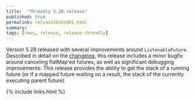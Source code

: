 ```yaml
---
title:  "Threadly 5.28 release"
published: true
permalink: release20181001.html
summary: 
tags: [news, release, release-threadly]
---
```


Version 5.28 released with several improvements around `ListenableFuture`.  Described in detail on the <a href="https://github.com/threadly/threadly/releases/tag/release-5.28">changelog</a>, this release includes a minor bugfix around canceling flatMap'ed futures, as well as significant debugging improvements.  This release provides the ability to get the stack of a running future (or if a mapped future waiting on a result, the stack of the currently executing parent future).</p>

{% include links.html %}
